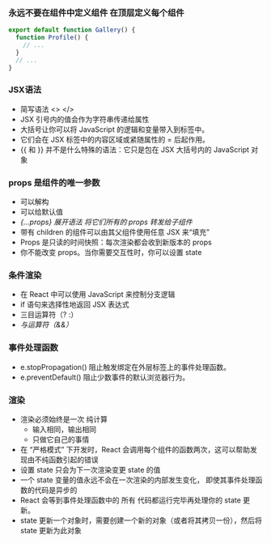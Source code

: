 ### 永远不要在组件中定义组件 在顶层定义每个组件
``` js
export default function Gallery() {
  function Profile() {
    // ...
  }
  // ...
}
```

### JSX语法
- <Fragment></Fragment> 简写语法 <> </> 
- JSX 引号内的值会作为字符串传递给属性
- 大括号让你可以将 JavaScript 的逻辑和变量带入到标签中。
- 它们会在 JSX 标签中的内容区域或紧随属性的 = 后起作用。
- {{ 和 }} 并不是什么特殊的语法：它只是包在 JSX 大括号内的 JavaScript 对象

### props 是组件的唯一参数
- 可以解构
- 可以给默认值
- *{...props} 展开语法 将它们所有的 props 转发给子组件*
- 带有 children 的组件可以由其父组件使用任意 JSX 来“填充”
- Props 是只读的时间快照：每次渲染都会收到新版本的 props
- 你不能改变 props。当你需要交互性时，你可以设置 state

### 条件渲染
- 在 React 中可以使用 JavaScript 来控制分支逻辑
- if 语句来选择性地返回 JSX 表达式
- 三目运算符（? :）
- *与运算符（&&）*

### 事件处理函数
- e.stopPropagation() 阻止触发绑定在外层标签上的事件处理函数。
- e.preventDefault() 阻止少数事件的默认浏览器行为。

### 渲染
- 渲染必须始终是一次 纯计算
  - 输入相同，输出相同
  - 只做它自己的事情
- 在 “严格模式” 下开发时，React 会调用每个组件的函数两次，这可以帮助发现由不纯函数引起的错误
- 设置 state 只会为下一次渲染变更 state 的值
- 一个 state 变量的值永远不会在一次渲染的内部发生变化， 即使其事件处理函数的代码是异步的
- React 会等到事件处理函数中的 所有 代码都运行完毕再处理你的 state 更新。
- state 更新一个对象时，需要创建一个新的对象（或者将其拷贝一份），然后将 state 更新为此对象

